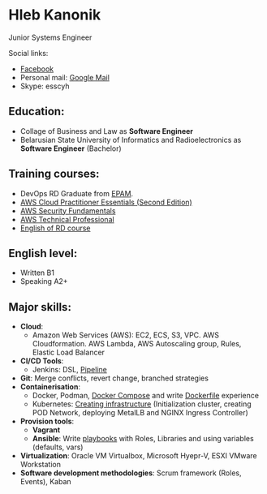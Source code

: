 Hleb Kanonik
=
Junior Systems Engineer

Social links:
- [Facebook](https://facebook.com/HlebKanonik)
- Personal mail: [Google Mail](mailto:esscyh@gmail.com)
- Skype: esscyh


Education:
-
- Collage of Business and Law as **Software Engineer**
- Belarusian State University of Informatics and Radioelectronics as **Software Engineer** (Bachelor) 


Training courses:
-
- DevOps RD Graduate from [EPAM](epam.com).
- [AWS Cloud Practitioner Essentials (Second Edition)](https://www.dropbox.com/s/dkbhwx9ervuqdbt/AWS%20Cloud%20Practitioner%20Essentials%20%28Second%20Edition%29.pdf?dl=0)
- [AWS Security Fundamentals](https://www.dropbox.com/s/rou6kylw3k8iu14/AWS%20Security%20Fundamentals.pdf?dl=0)
- [AWS Technical Professional](https://www.dropbox.com/s/svqplanotakymrd/AWS%20Training%20%26%20Certification%20-%20Certicate%20of%20Completion-assessment.pdf?dl=0)
- [English of RD course](https://www.dropbox.com/s/olytr0mkzqsrlen/English%20of%20RD.pdf?dl=0)

English level:
-
- Written B1
- Speaking A2+

Major skills:
-
- **Cloud**:
    - Amazon Web Services (AWS): EC2, ECS, S3, VPC. AWS Cloudformation. AWS Lambda, AWS Autoscaling group, Rules, Elastic Load Balancer
- **CI/CD Tools**: 
    - Jenkins: DSL, [Pipeline](https://github.com/Cyberglamdring/helpRepo/blob/master/Jenkins/Jenkinsfile)
- **Git**: Merge conflicts, revert change, branched strategies
- **Containerisation**:
    - Docker, Podman, [Docker Compose](https://github.com/Cyberglamdring/docker/tree/master/Day3/docker-compose) and write [Dockerfile](https://github.com/Cyberglamdring/docker/tree/master/Day2/Dockerfiles) experience 
    - Kubernetes: [Creating infrastructure](https://github.com/Cyberglamdring/helpRepo/blob/master/k8s/scripts/k8s-master-install.sh) (Initialization cluster, creating POD Network, deploying MetalLB and NGINX Ingress Controller)
- **Provision tools**: 
    - **Vagrant** 
    - **Ansible**: Write [playbooks](https://github.com/Cyberglamdring/ansible/tree/master/Day04) with Roles, Libraries and using variables (defaults, vars)
- **Virtualization**: Oracle VM Virtualbox, Microsoft Hyepr-V, ESXI VMware Workstation
- **Software development methodologies**: Scrum framework (Roles, Events), Kaban
